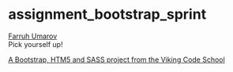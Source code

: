 assignment_bootstrap_sprint
===========================

<a href="https://github.com/ufarruh">Farruh Umarov</a>
<br />
Pick yourself up!

[A Bootstrap, HTM5 and SASS project from the Viking Code School](http://www.vikingcodeschool.com)
